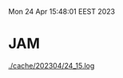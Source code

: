 Mon 24 Apr 15:48:01 EEST 2023
# JAM
<a href='./cache/202304/24_15.log'>./cache/202304/24_15.log</a>
